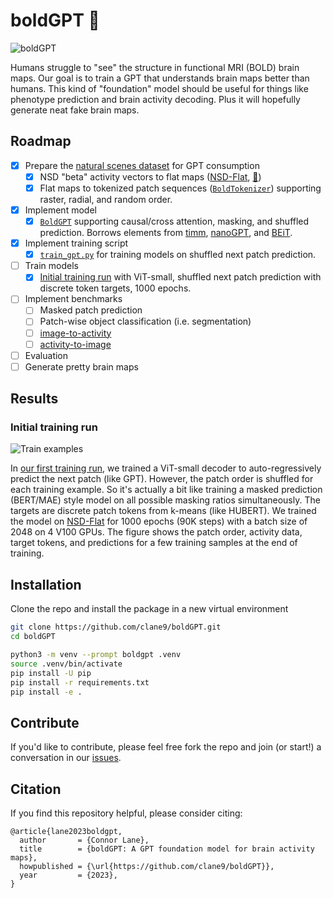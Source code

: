 # boldGPT 🧠

![boldGPT](.github/images/boldgpt.png)

Humans struggle to "see" the structure in functional MRI (BOLD) brain maps. Our goal is to train a GPT that understands brain maps better than humans. This kind of "foundation" model should be useful for things like phenotype prediction and brain activity decoding. Plus it will hopefully generate neat fake brain maps.

## Roadmap

- [x] Prepare the [natural scenes dataset](https://naturalscenesdataset.org/) for GPT consumption
  - [x] NSD "beta" activity vectors to flat maps ([NSD-Flat](https://github.com/clane9/NSD-Flat), [🤗](https://huggingface.co/datasets/clane9/NSD-Flat))
  - [x] Flat maps to tokenized patch sequences ([`BoldTokenizer`](boldgpt/tokenizer.py)) supporting raster, radial, and random order.
- [x] Implement model
  - [x] [`BoldGPT`](boldgpt/model.py) supporting causal/cross attention, masking, and shuffled prediction. Borrows elements from [timm](https://github.com/huggingface/pytorch-image-models/blob/main/timm/models/vision_transformer.py), [nanoGPT](https://github.com/karpathy/nanoGPT), and [BEiT](https://github.com/microsoft/unilm/blob/master/beit/modeling_pretrain.py).
- [x] Implement training script
  - [x] [`train_gpt.py`](scripts/train_gpt.py) for training models on shuffled next patch prediction.
- [ ] Train models
  - [x] [Initial training run](jobs/train_boldgpt_01) with ViT-small, shuffled next patch prediction with discrete token targets, 1000 epochs.
- [ ] Implement benchmarks
  - [ ] Masked patch prediction
  - [ ] Patch-wise object classification (i.e. segmentation)
  - [ ] [image-to-activity](https://codalab.lisn.upsaclay.fr/competitions/9304)
  - [ ] [activity-to-image](https://github.com/MedARC-AI/fMRI-reconstruction-NSD)
- [ ] Evaluation
- [ ] Generate pretty brain maps

## Results

### Initial training run

![Train examples](.github/images/230914153355-numerous-horse_train_examples_89999.png)

In [our first training run](jobs/train_boldgpt_01), we trained a ViT-small decoder to auto-regressively predict the next patch (like GPT). However, the patch order is shuffled for each training example. So it's actually a bit like training a masked prediction (BERT/MAE) style model on all possible masking ratios simultaneously. The targets are discrete patch tokens from k-means (like HUBERT). We trained the model on [NSD-Flat](https://huggingface.co/datasets/clane9/NSD-Flat) for 1000 epochs (90K steps) with a batch size of 2048 on 4 V100 GPUs. The figure shows the patch order, activity data, target tokens, and predictions for a few training samples at the end of training.

## Installation

Clone the repo and install the package in a new virtual environment

```bash
git clone https://github.com/clane9/boldGPT.git
cd boldGPT

python3 -m venv --prompt boldgpt .venv
source .venv/bin/activate
pip install -U pip
pip install -r requirements.txt
pip install -e .
```

## Contribute

If you'd like to contribute, please feel free fork the repo and join (or start!) a conversation in our [issues](https://github.com/clane9/boldGPT/issues).

## Citation

If you find this repository helpful, please consider citing:

```
@article{lane2023boldgpt,
  author       = {Connor Lane},
  title        = {boldGPT: A GPT foundation model for brain activity maps},
  howpublished = {\url{https://github.com/clane9/boldGPT}},
  year         = {2023},
}
```

